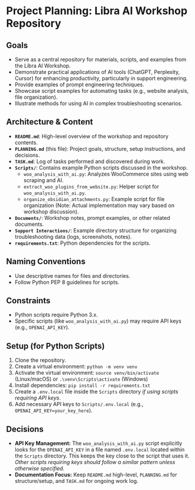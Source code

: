 # Project Planning: Libra AI Workshop Repository

## Goals
- Serve as a central repository for materials, scripts, and examples from the Libra AI Workshop.
- Demonstrate practical applications of AI tools (ChatGPT, Perplexity, Cursor) for enhancing productivity, particularly in support engineering.
- Provide examples of prompt engineering techniques.
- Showcase script examples for automating tasks (e.g., website analysis, file organization).
- Illustrate methods for using AI in complex troubleshooting scenarios.

## Architecture & Content
- **`README.md`**: High-level overview of the workshop and repository contents.
- **`PLANNING.md`** (this file): Project goals, structure, setup instructions, and decisions.
- **`TASK.md`**: Log of tasks performed and discovered during work.
- **`Scripts/`**: Contains example Python scripts discussed in the workshop.
  - `woo_analysis_with_ai.py`: Analyzes WooCommerce sites using web scraping and AI.
  - `extract_woo_plugins_from_website.py`: Helper script for `woo_analysis_with_ai.py`.
  - `organize_obsidian_attachments.py`: Example script for file organization (Note: Actual implementation may vary based on workshop discussion).
- **`Documents/`**: Workshop notes, prompt examples, or other related documents.
- **`Support Interactions/`**: Example directory structure for organizing troubleshooting data (logs, screenshots, notes).
- **`requirements.txt`**: Python dependencies for the scripts.

## Naming Conventions
- Use descriptive names for files and directories.
- Follow Python PEP 8 guidelines for scripts.

## Constraints
- Python scripts require Python 3.x.
- Specific scripts (like `woo_analysis_with_ai.py`) may require API keys (e.g., `OPENAI_API_KEY`).

## Setup (for Python Scripts)
1. Clone the repository.
2. Create a virtual environment: `python -m venv venv`
3. Activate the virtual environment: `source venv/bin/activate` (Linux/macOS) or `.\venv\Scripts\activate` (Windows)
4. Install dependencies: `pip install -r requirements.txt`
5. Create a `.env.local` file inside the `Scripts` directory *if using scripts requiring API keys*.
6. Add necessary API keys to `Scripts/.env.local` (e.g., `OPENAI_API_KEY=your_key_here`).

## Decisions
- **API Key Management:** The `woo_analysis_with_ai.py` script explicitly looks for the `OPENAI_API_KEY` in a file named `.env.local` located within the `Scripts` directory. This keeps the key close to the script that uses it. *Other scripts requiring keys should follow a similar pattern unless otherwise specified.*
- **Documentation Focus:** Keep `README.md` high-level, `PLANNING.md` for structure/setup, and `TASK.md` for ongoing work log.
